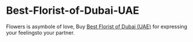 # Best-Florist-of-Dubai-UAE
Flowers is asymbole of love, Buy <a href="https://sentiments.ae/">Best Florist of Dubai (UAE)</a> for expressing your feelingsto your partner.
